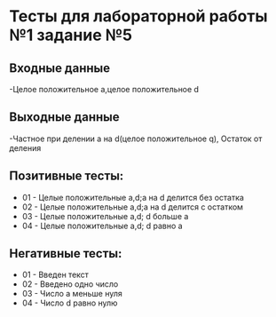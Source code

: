 # Тесты для лабораторной работы №1 задание №5

## Входные данные
-Целое положительное a,целое положительное d

## Выходные данные
-Частное при делении a на d(целое положительное q), Остаток от деления

## Позитивные тесты:
- 01 - Целые положительные a,d;a на d делится без остатка
- 02 - Целые положительные a,d;a на d делится с остатком
- 03 - Целые положительные a,d; d больше a 
- 04 - Целые положительные a,d; d равно a 


## Негативные тесты:
- 01 - Введен текст
- 02 - Введено одно число
- 03 - Число a меньше нуля
- 04 - Число d равно нулю